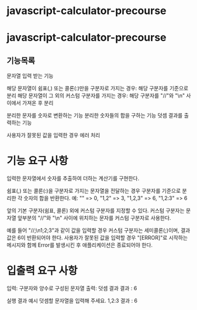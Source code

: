 # javascript-calculator-precourse

# javascript-calculator-precourse

## 기능목록

문자열 입력 받는 기능

해당 문자열이 쉼표(,) 또는 콜론(:)만을 구분자로 가지는 경우: 해당 구분자를 기준으로 분리
해당 문자열이 그 외의 커스텀 구분자를 가지는 경우: 해당 구분자를 "//"와 "\n" 사이에서 가져온 후 분리

분리한 문자를 숫자로 변환하는 기능
분리한 숫자들의 합을 구하는 기능
덧셈 결과를 출력하는 기능

사용자가 잘못된 값을 입력한 경우 에러 처리

# 기능 요구 사항

입력한 문자열에서 숫자를 추출하여 더하는 계산기를 구현한다.

쉼표(,) 또는 콜론(:)을 구분자로 가지는 문자열을 전달하는 경우 구분자를 기준으로 분리한 각 숫자의 합을 반환한다.
예: "" => 0, "1,2" => 3, "1,2,3" => 6, "1,2:3" => 6

앞의 기본 구분자(쉼표, 콜론) 외에 커스텀 구분자를 지정할 수 있다.
커스텀 구분자는 문자열 앞부분의 "//"와 "\n" 사이에 위치하는 문자를 커스텀 구분자로 사용한다.

예를 들어 "//;\n1;2;3"과 같이 값을 입력할 경우 커스텀 구분자는 세미콜론(;)이며, 결과 값은 6이 반환되어야 한다.
사용자가 잘못된 값을 입력할 경우 "[ERROR]"로 시작하는 메시지와 함께 Error를 발생시킨 후 애플리케이션은 종료되어야 한다.

# 입출력 요구 사항

입력: 구분자와 양수로 구성된 문자열
출력: 덧셈 결과
결과 : 6

실행 결과 예시
덧셈할 문자열을 입력해 주세요.
1,2:3
결과 : 6
